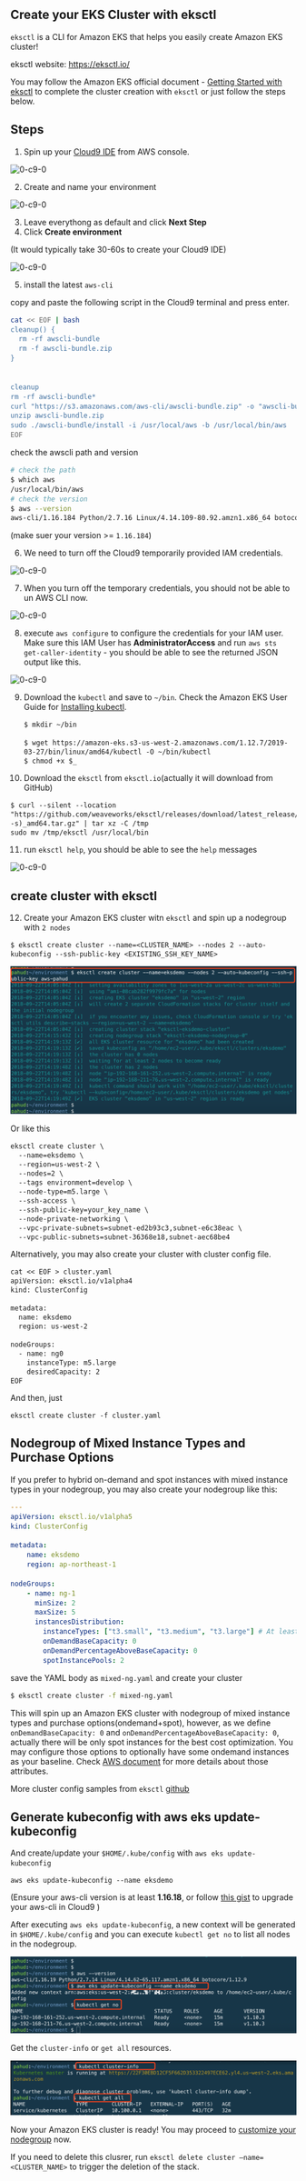 





## Create your EKS Cluster with eksctl



`eksctl` is a CLI for Amazon EKS that helps you easily create Amazon EKS cluster!

eksctl website:  https://eksctl.io/

You may follow the Amazon EKS official document - [Getting Started with eksctl](https://docs.aws.amazon.com/eks/latest/userguide/getting-started-eksctl.html) to complete the cluster creation with `eksctl` or just follow the steps below.



## Steps

1. Spin up your [Cloud9 IDE](https://us-west-2.console.aws.amazon.com/cloud9/home?region=us-west-2) from AWS console.

![0-c9-0](../images/00-c9-01.png)



2. Create and name your environment

![0-c9-0](../images/00-c9-02.png)

3. Leave everythong as default and click **Next Step**
4. Click **Create environment**

(It would typically take 30-60s to create your Cloud9 IDE)

![0-c9-0](../images/00-c9-03.png)

5. install the latest `aws-cli`

copy and paste the following script in the Cloud9 terminal and press enter.

```bash
cat << EOF | bash
cleanup() {
  rm -rf awscli-bundle
  rm -f awscli-bundle.zip
}


cleanup
rm -rf awscli-bundle*
curl "https://s3.amazonaws.com/aws-cli/awscli-bundle.zip" -o "awscli-bundle.zip"
unzip awscli-bundle.zip
sudo ./awscli-bundle/install -i /usr/local/aws -b /usr/local/bin/aws
EOF
```
check the awscli path and version

```bash
# check the path
$ which aws
/usr/local/bin/aws
# check the version
$ aws --version
aws-cli/1.16.184 Python/2.7.16 Linux/4.14.109-80.92.amzn1.x86_64 botocore/1.12.174
```
(make suer your version >= `1.16.184`)

6. We need to turn off the Cloud9 temporarily provided IAM credentials. 

![0-c9-0](../images/00-c9-04.png)



7. When you turn off the temporary credentials, you should not be able to un AWS CLI now.

![0-c9-0](../images/00-c9-05.png)



8. execute `aws configure` to configure the credentials for your IAM user. Make sure this IAM User has **AdministratorAccess** and run `aws sts get-caller-identity` - you should be able to see the returned JSON output like this.

![0-c9-0](../images/00-c9-06.png)





9. Download the `kubectl` and save to `~/bin`. Check the Amazon EKS User Guide for [Installing kubectl](https://docs.aws.amazon.com/eks/latest/userguide/install-kubectl.html). 

   ```
   $ mkdir ~/bin
   
   $ wget https://amazon-eks.s3-us-west-2.amazonaws.com/1.12.7/2019-03-27/bin/linux/amd64/kubectl -O ~/bin/kubectl
   $ chmod +x $_
   ```

10. Download the `eksctl` from `eksctl.io`(actually it will download from GitHub)

   ```
   $ curl --silent --location "https://github.com/weaveworks/eksctl/releases/download/latest_release/eksctl_$(uname -s)_amd64.tar.gz" | tar xz -C /tmp
   sudo mv /tmp/eksctl /usr/local/bin
   ```


11. run `eksctl help`, you should be able to see the `help` messages

![0-c9-0](../images/00-c9-07.png)


## create cluster with eksctl


12. Create your Amazon EKS cluster witn `eksctl` and spin up a nodegroup with `2 nodes`

```
$ eksctl create cluster --name=<CLUSTER_NAME> --nodes 2 --auto-kubeconfig --ssh-public-key <EXISTING_SSH_KEY_NAME>
```

![0-c9-0](../images/00-c9-08.png)

Or like this
```
eksctl create cluster \
  --name=eksdemo \
  --region=us-west-2 \
  --nodes=2 \
  --tags environment=develop \
  --node-type=m5.large \
  --ssh-access \
  --ssh-public-key=your_key_name \
  --node-private-networking \
  --vpc-private-subnets=subnet-ed2b93c3,subnet-e6c38eac \
  --vpc-public-subnets=subnet-36368e18,subnet-aec68be4
```

Alternatively, you may also create your cluster with cluster config file.

```
cat << EOF > cluster.yaml
apiVersion: eksctl.io/v1alpha4
kind: ClusterConfig

metadata:
  name: eksdemo
  region: us-west-2

nodeGroups:
  - name: ng0
    instanceType: m5.large
    desiredCapacity: 2
EOF
```

And then, just 

```
eksctl create cluster -f cluster.yaml
```


## Nodegroup of Mixed Instance Types and Purchase Options

If you prefer to hybrid on-demand and spot instances with mixed instance types in your nodegroup, you may also create your nodegroup like this:



```yaml
---
apiVersion: eksctl.io/v1alpha5
kind: ClusterConfig

metadata:
    name: eksdemo
    region: ap-northeast-1

nodeGroups:
    - name: ng-1
      minSize: 2
      maxSize: 5
      instancesDistribution:
        instanceTypes: ["t3.small", "t3.medium", "t3.large"] # At least two instance types should be specified
        onDemandBaseCapacity: 0
        onDemandPercentageAboveBaseCapacity: 0
        spotInstancePools: 2
```

save the YAML body as `mixed-ng.yaml` and create your cluster 

```bash
$ eksctl create cluster -f mixed-ng.yaml
```

This will spin up an Amazon EKS cluster with nodegroup of mixed instance types and purchase options(ondemand+spot), however, as we define `onDemandBaseCapacity: 0` and `onDemandPercentageAboveBaseCapacity: 0`, actually there will be only spot instances for the best cost optimization. You may configure those options to optionally have some ondemand instances as your baseline. Check [AWS document](https://docs.aws.amazon.com/autoscaling/ec2/userguide/asg-purchase-options.html) for more details about those attributes.



More cluster config samples from `eksctl` [github](https://github.com/weaveworks/eksctl/tree/master/examples)

## Generate kubeconfig with aws eks update-kubeconfig


And create/update your `$HOME/.kube/config` with `aws eks update-kubeconfig`

```
aws eks update-kubeconfig --name eksdemo
```

(Ensure your aws-cli version is at least **1.16.18**, or follow [this gist](https://gist.github.com/pahud/b748f726515d3b073b997d92b595b526) to upgrade your aws-cli in Cloud9 )

After executing `aws eks update-kubeconfig`, a new context will be generated in `$HOME/.kube/config` and you can execute `kubectl get no` to list all nodes in the nodegroup.



![0-c9-0](../images/00-c9-09.png)



Get the `cluster-info` or `get all` resources.

![0-c9-0](../images/00-c9-11.png)



Now your Amazon EKS cluster is ready!  You may proceed to [customize your nodegroup](../01-nodegroup/customize-nodegroup.md) now.

If you need to delete this clusrer, run `eksctl delete cluster —name=<CLUSTER_NAME>` to trigger the deletion of the stack.

